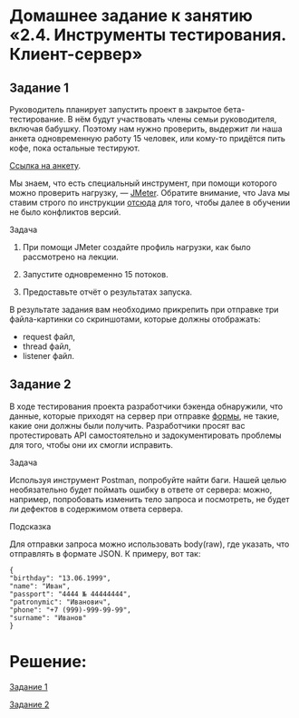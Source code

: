 # Домашнее задание к занятию «2.4. Инструменты тестирования. Клиент-сервер»

## Задание 1

Руководитель планирует запустить проект в закрытое бета-тестирование. В нём будут участвовать члены семьи руководителя, включая бабушку. Поэтому нам нужно проверить, выдержит ли наша анкета одновременную работу 15 человек, или кому-то придётся пить кофе, пока остальные тестируют. 

[Ссылка на анкету](http://zayavka-na-kartu-3.sdew.ru/). 

Мы знаем, что есть специальный инструмент, при помощи которого можно проверить нагрузку, — [JMeter](https://jmeter.apache.org/).
Обратите внимание, что Java мы ставим строго по инструкции [отсюда](https://github.com/netology-code/javaqa-homeworks/blob/master/intro/openjdk11-manual.md) для того, чтобы далее в обучении не было конфликтов версий.

Задача
1. При помощи JMeter создайте профиль нагрузки, как было рассмотрено на лекции.

2. Запустите одновременно 15 потоков.

3. Предоставьте отчёт о результатах запуска. 

В результате задания вам необходимо прикрепить при отправке три файла-картинки со скриншотами, которые должны отображать:
* request файл,
* thread файл,
* listener файл.


## Задание 2 

В ходе тестирования проекта разработчики бэкенда обнаружили, что данные, которые приходят на сервер при отправке [формы](http://zayavka-na-kartu-3.sdew.ru/), не такие, какие они должны были получить. Разработчики просят вас протестировать API самостоятельно и задокументировать проблемы для того, чтобы они их смогли исправить.

Задача

Используя инструмент Postman, попробуйте найти баги. Нашей целью необязательно будет поймать ошибку в ответе от сервера: можно, например, попробовать изменить тело запроса и посмотреть, не будет ли дефектов в содержимом ответа сервера.

Подсказка

Для отправки запроса можно использовать body(raw), где указать, что отправлять в формате JSON.
К примеру, вот так: 

```
{
"birthday": "13.06.1999",
"name": "Иван",
"passport": "4444 № 44444444",
"patronymic": "Иванович",
"phone": "+7 (999)-999-99-99",
"surname": "Иванов"
}
```

 


# Решение:
[Задание 1](https://github.com/artmaxst/Jobs/blob/main/2.4(1).pdf)

[Задание 2](https://github.com/artmaxst/Jobs/blob/main/2.4(2).pdf)
